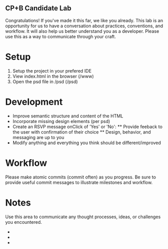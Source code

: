 ## CP+B Candidate Lab

Congratulations! If you've made it this far, we like you already.
This lab is an opportunity for us to have a conversation about practices, conventions, and workflow.
It will also help us better understand you as a developer. 
Please use this as a way to communicate through your craft.


# Setup

1. Setup the project in your prefered IDE
2. View index.html in the browser (/www)
2. Open the psd file in /psd (/psd)


# Development

* Improve semantic structure and content of the HTML
* Incorporate missing design elements (per psd)
* Create an RSVP message onClick of 'Yes' or 'No':
  ** Provide feeback to the user with confirmation of their choice
  ** Design, behavior, and messaging are up to you
* Modify anything and everything you think should be different/improved


# Workflow

Please make atomic commits (commit often) as you progress. 
Be sure to provide useful commit messages to illustrate milestones and workflow.


# Notes

Use this area to communicate any thought processes, ideas, or challenges you encountered.

*
*
*
